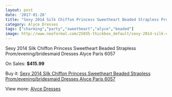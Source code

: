 ```yaml
---
layout: post
date: '2017-01-20'
title: "Sexy 2014 Silk Chiffon Princess Sweetheart Beaded Strapless Prom/evening/bridesmaid Dresses Alyce Paris 6057"
category: Alyce Dresses
tags: ["charming","party","sweetheart","alyce","beaded"]
image: http://www.neoformal.com/25035-thickbox_default/sexy-2014-silk-chiffon-princess-sweetheart-beaded-strapless-prom-evening-bridesmaid-dresses-alyce-paris-6057.jpg
---
```

Sexy 2014 Silk Chiffon Princess Sweetheart Beaded Strapless Prom/evening/bridesmaid Dresses Alyce Paris 6057

On Sales: **$415.99**
<a href="https://www.neoformal.com/en/alyce-dresses/8521-sexy-2014-silk-chiffon-princess-sweetheart-beaded-strapless-prom-evening-bridesmaid-dresses-alyce-paris-6057.html"><amp-img layout="responsive" width="600" height="600" src="//www.neoformal.com/25035-thickbox_default/sexy-2014-silk-chiffon-princess-sweetheart-beaded-strapless-prom-evening-bridesmaid-dresses-alyce-paris-6057.jpg" alt="Sexy 2014 Silk Chiffon Princess Sweetheart Beaded Strapless Prom/evening/bridesmaid Dresses Alyce Paris 6057 0" /></a>
<a href="https://www.neoformal.com/en/alyce-dresses/8521-sexy-2014-silk-chiffon-princess-sweetheart-beaded-strapless-prom-evening-bridesmaid-dresses-alyce-paris-6057.html"><amp-img layout="responsive" width="600" height="600" src="//www.neoformal.com/25038-thickbox_default/sexy-2014-silk-chiffon-princess-sweetheart-beaded-strapless-prom-evening-bridesmaid-dresses-alyce-paris-6057.jpg" alt="Sexy 2014 Silk Chiffon Princess Sweetheart Beaded Strapless Prom/evening/bridesmaid Dresses Alyce Paris 6057 1" /></a>
<a href="https://www.neoformal.com/en/alyce-dresses/8521-sexy-2014-silk-chiffon-princess-sweetheart-beaded-strapless-prom-evening-bridesmaid-dresses-alyce-paris-6057.html"><amp-img layout="responsive" width="600" height="600" src="//www.neoformal.com/25037-thickbox_default/sexy-2014-silk-chiffon-princess-sweetheart-beaded-strapless-prom-evening-bridesmaid-dresses-alyce-paris-6057.jpg" alt="Sexy 2014 Silk Chiffon Princess Sweetheart Beaded Strapless Prom/evening/bridesmaid Dresses Alyce Paris 6057 2" /></a>
<a href="https://www.neoformal.com/en/alyce-dresses/8521-sexy-2014-silk-chiffon-princess-sweetheart-beaded-strapless-prom-evening-bridesmaid-dresses-alyce-paris-6057.html"><amp-img layout="responsive" width="600" height="600" src="//www.neoformal.com/25036-thickbox_default/sexy-2014-silk-chiffon-princess-sweetheart-beaded-strapless-prom-evening-bridesmaid-dresses-alyce-paris-6057.jpg" alt="Sexy 2014 Silk Chiffon Princess Sweetheart Beaded Strapless Prom/evening/bridesmaid Dresses Alyce Paris 6057 3" /></a>

Buy it: [Sexy 2014 Silk Chiffon Princess Sweetheart Beaded Strapless Prom/evening/bridesmaid Dresses Alyce Paris 6057](https://www.neoformal.com/en/alyce-dresses/8521-sexy-2014-silk-chiffon-princess-sweetheart-beaded-strapless-prom-evening-bridesmaid-dresses-alyce-paris-6057.html "Sexy 2014 Silk Chiffon Princess Sweetheart Beaded Strapless Prom/evening/bridesmaid Dresses Alyce Paris 6057")

View more: [Alyce Dresses](https://www.neoformal.com/en/3-alyce-dresses "Alyce Dresses")